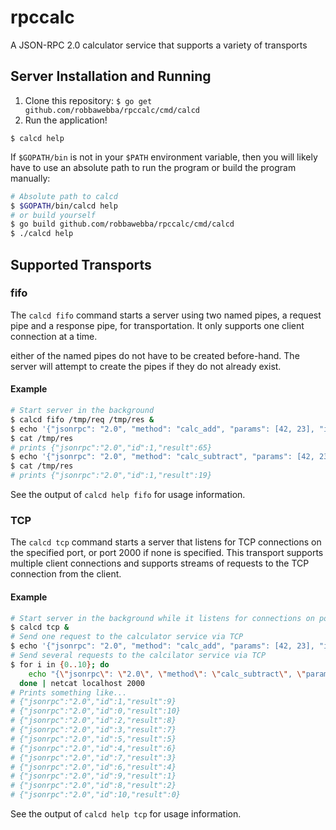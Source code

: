 # rpccalc

A JSON-RPC 2.0 calculator service that supports a variety of transports

## Server Installation and Running
1. Clone this repository: `$ go get github.com/robbawebba/rpccalc/cmd/calcd`
2. Run the application!

  ```
  $ calcd help
  ```

  If `$GOPATH/bin` is not in your `$PATH` environment variable, then you will
  likely have to use an absolute path to run the program or build the program
  manually:

  ```bash
  # Absolute path to calcd
  $ $GOPATH/bin/calcd help
  # or build yourself
  $ go build github.com/robbawebba/rpccalc/cmd/calcd
  $ ./calcd help
  ```

## Supported Transports
### fifo
The `calcd fifo` command starts a server using two named pipes, a request pipe and a response pipe, for transportation. It only supports one client connection at a time.

either of the named pipes do not have to be created before-hand. The server will attempt
to create the pipes if they do not already exist.

#### Example
```bash
# Start server in the background
$ calcd fifo /tmp/req /tmp/res &
$ echo '{"jsonrpc": "2.0", "method": "calc_add", "params": [42, 23], "id": 1}' > /tmp/req
$ cat /tmp/res
# prints {"jsonrpc":"2.0","id":1,"result":65}
$ echo '{"jsonrpc": "2.0", "method": "calc_subtract", "params": [42, 23], "id": 1}' > /tmp/req
$ cat /tmp/res
# prints {"jsonrpc":"2.0","id":1,"result":19}
```

See the output of `calcd help fifo` for usage information.

### TCP

The `calcd tcp` command starts a server that listens for TCP connections on the
specified port, or port 2000 if none is specified. This transport supports multiple
client connections and supports streams of requests to the TCP connection from the
client.

#### Example
```bash
# Start server in the background while it listens for connections on port 2000
$ calcd tcp &
# Send one request to the calculator service via TCP
$ echo '{"jsonrpc": "2.0", "method": "calc_add", "params": [42, 23], "id": 1}' | netcat -N localhost 2000
# Send several requests to the calcilator service via TCP
$ for i in {0..10}; do
    echo "{\"jsonrpc\": \"2.0\", \"method\": \"calc_subtract\", \"params\": [10, $i], \"id\": $i}"
  done | netcat localhost 2000
# Prints something like...
# {"jsonrpc":"2.0","id":1,"result":9}
# {"jsonrpc":"2.0","id":0,"result":10}
# {"jsonrpc":"2.0","id":2,"result":8}
# {"jsonrpc":"2.0","id":3,"result":7}
# {"jsonrpc":"2.0","id":5,"result":5}
# {"jsonrpc":"2.0","id":4,"result":6}
# {"jsonrpc":"2.0","id":7,"result":3}
# {"jsonrpc":"2.0","id":6,"result":4}
# {"jsonrpc":"2.0","id":9,"result":1}
# {"jsonrpc":"2.0","id":8,"result":2}
# {"jsonrpc":"2.0","id":10,"result":0}
```

See the output of `calcd help tcp` for usage information.

